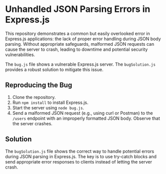 # Unhandled JSON Parsing Errors in Express.js

This repository demonstrates a common but easily overlooked error in Express.js applications: the lack of proper error handling during JSON body parsing.  Without appropriate safeguards, malformed JSON requests can cause the server to crash, leading to downtime and potential security vulnerabilities. 

The `bug.js` file shows a vulnerable Express.js server. The `bugSolution.js` provides a robust solution to mitigate this issue. 

## Reproducing the Bug

1.  Clone the repository.
2.  Run `npm install` to install Express.js.
3.  Start the server using `node bug.js`.
4.  Send a malformed JSON request (e.g., using curl or Postman) to the `/users` endpoint with an improperly formatted JSON body.  Observe that the server crashes.

## Solution

The `bugSolution.js` file shows the correct way to handle potential errors during JSON parsing in Express.js. The key is to use try-catch blocks and send appropriate error responses to clients instead of letting the server crash.